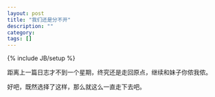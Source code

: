 ```yaml
---
layout: post
title: "我们还是分不开"
description: ""
category: 
tags: []
---
```

{% include JB/setup %}

距离上一篇日志才不到一个星期，终究还是走回原点，继续和妹子你侬我侬。

好吧，既然选择了这样，那么就这么一直走下去吧。